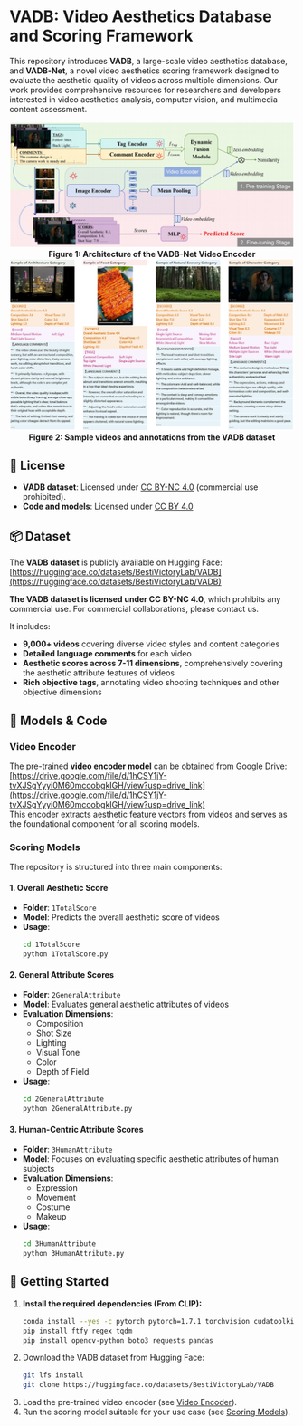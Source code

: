# VADB: Video Aesthetics Database and Scoring Framework

This repository introduces **VADB**, a large-scale video aesthetics database, and **VADB-Net**, a novel video aesthetics scoring framework designed to evaluate the aesthetic quality of videos across multiple dimensions. Our work provides comprehensive resources for researchers and developers interested in video aesthetics analysis, computer vision, and multimedia content assessment.

<div align="center">
  <img src="VADB-Net.png" alt="VADB-Net Architecture" width="700" />
  <br>
  <b>Figure 1: Architecture of the VADB-Net Video Encoder</b>
</div>


<div align="center">
  <img src="VADB-examples.png" alt="VADB Examples" width="700" />
  <br>
  <b>Figure 2: Sample videos and annotations from the VADB dataset</b>
</div>

## 📜 License
- **VADB dataset**: Licensed under [CC BY-NC 4.0](https://creativecommons.org/licenses/by-nc/4.0/) (commercial use prohibited).
- **Code and models**: Licensed under [CC BY 4.0](https://creativecommons.org/licenses/by/4.0/)

## 📦 Dataset
The **VADB dataset** is publicly available on Hugging Face:  
[https://huggingface.co/datasets/BestiVictoryLab/VADB](https://huggingface.co/datasets/BestiVictoryLab/VADB)

**The VADB dataset is licensed under CC BY-NC 4.0**, which prohibits any commercial use. For commercial collaborations, please contact us.

It includes:
- **9,000+ videos** covering diverse video styles and content categories
- **Detailed language comments** for each video
- **Aesthetic scores across 7-11 dimensions**, comprehensively covering the aesthetic attribute features of videos
- **Rich objective tags**, annotating video shooting techniques and other objective dimensions

## 🧠 Models & Code

### Video Encoder
The pre-trained **video encoder model** can be obtained from Google Drive:  
[https://drive.google.com/file/d/1hCSY1jY-tvXJSgYyyi0M60mcoobgkIGH/view?usp=drive_link](https://drive.google.com/file/d/1hCSY1jY-tvXJSgYyyi0M60mcoobgkIGH/view?usp=drive_link)  
This encoder extracts aesthetic feature vectors from videos and serves as the foundational component for all scoring models.

### Scoring Models
The repository is structured into three main components:

#### 1. Overall Aesthetic Score
- **Folder**: `1TotalScore`
- **Model**: Predicts the overall aesthetic score of videos
- **Usage**:
  ```bash
  cd 1TotalScore
  python 1TotalScore.py
  ```

#### 2. General Attribute Scores
- **Folder**: `2GeneralAttribute`
- **Model**: Evaluates general aesthetic attributes of videos
- **Evaluation Dimensions**:
  - Composition
  - Shot Size
  - Lighting
  - Visual Tone
  - Color
  - Depth of Field
- **Usage**:
  ```bash
  cd 2GeneralAttribute
  python 2GeneralAttribute.py
  ```

#### 3. Human-Centric Attribute Scores
- **Folder**: `3HumanAttribute`
- **Model**: Focuses on evaluating specific aesthetic attributes of human subjects
- **Evaluation Dimensions**:
  - Expression
  - Movement
  - Costume
  - Makeup
- **Usage**:
  ```bash
  cd 3HumanAttribute
  python 3HumanAttribute.py
  ```

## 🚀 Getting Started  
1. **Install the required dependencies (From CLIP):**  
   ```bash  
   conda install --yes -c pytorch pytorch=1.7.1 torchvision cudatoolkit=11.0  
   pip install ftfy regex tqdm  
   pip install opencv-python boto3 requests pandas  
   ```  
2. Download the VADB dataset from Hugging Face:  
   ```bash  
   git lfs install  
   git clone https://huggingface.co/datasets/BestiVictoryLab/VADB  
   ```  
3. Load the pre-trained video encoder (see [Video Encoder](#video-encoder)).  
4. Run the scoring model suitable for your use case (see [Scoring Models](#scoring-models)). 
    
